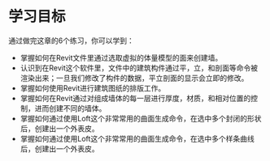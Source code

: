# 学习目标

通过做完这章的6个练习，你可以学到：

- 掌握如何在Revit文件里通过选取虚拟的体量模型的面来创建墙。
- 认识到在Revit这个软件里，文件中的建筑构件通过平，立，和剖面等命令被渲染出来；一旦我们修改了构件的数据，平立剖面的显示会立即的修改。
- 掌握如何使用Revit进行建筑图纸的排版工作。
- 掌握如何在Revit通过对组成墙体的每一层进行厚度，材质，和相对位置的控制，进而创建不同的墙体。
- 掌握如何通过使用Loft这个非常常用的曲面生成命令，在选中多个封闭的形状后，创建出一个外表皮。
- 掌握如何通过使用Loft这个非常常用的曲面生成命令，在选中多个样条曲线后，创建出一个外表皮。